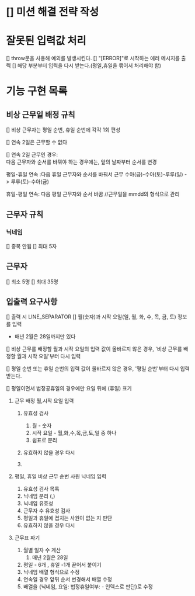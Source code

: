 # [] 미션 해결 전략 작성

# 잘못된 입력값 처리

[] throw문을 사용해 예외를 발생시킨다.
[] "[ERROR]"로 시작하는 에러 메시지를 출력
[] 해당 부분부터 입력을 다시 받는다.(평일,휴일을 묶어서 처리해야 함)

# 기능 구현 목록

## 비상 근무일 배정 규칙

[] 비상 근무자는 평일 순번, 휴일 순번에 각각 1회 편성

[] 연속 2일은 근무할 수 없다

[] 연속 2일 근무인 경우:  
 다음 근무자와 순서를 바꿔야 하는 경우에는, 앞의 날짜부터 순서를 변경

평일-휴일 연속 :다음 휴일 근무자와 순서를 바꿔서 근무
수아(금)-수아(토)-루루(일)
-> 루루(토)-수아(금)

휴일-평일 연속: 다음 평일 근무자와 순서 바꿈
//근무일을 mmdd의 형식으로 관리

## 근무자 규칙

### 닉네임

[] 중복 안됨
[] 최대 5자

## 근무자

[] 최소 5명
[] 최대 35명

## 입출력 요구사항

[] 출력 시 LINE_SEPARATOR
[] 월(숫자)과 시작 요일(일, 월, 화, 수, 목, 금, 토) 정보를 입력

- 매년 2월은 28일까지만 있다

[] 비상 근무를 배정할 월과 시작 요일의 입력 값이 올바르지 않은 경우, '비상 근무를 배정할 월과 시작 요일'부터 다시 입력

[] 평일 순번 또는 휴일 순번의 입력 값이 올바르지 않은 경우, '평일 순번'부터 다시 입력 받는다.

[] 평일이면서 법정공휴일의 경우에만 요일 뒤에 (휴일) 표기

1. 근무 배정 월,시작 요일 입력

   1. 유효성 검사

      1. 월 - 숫자
      2. 시작 요일 - 월,화,수,목,금,토,일 중 하나
      3. 쉼표로 분리

   2. 유효하지 않을 경우 다시
   3.

2. 평일, 휴일 비상 근무 순번 사원 닉네임 입력
   1. 유효성 검사 목록
   2. 닉네임 분리 (,)
   3. 닉네임 유효성
   4. 근무자 수 유효성 검사
   5. 평일과 휴일에 겹치는 사원이 없는 지 판단
   6. 유효하지 않을 경우 다시
3. 근무표 짜기
   1. 월별 일자 수 계산
      1. 매년 2월은 28일
   2. 평일 - 6개 , 휴일 -1개 끝어서 붙이기
   3. 닉네임 배열 형식으로 수정
   4. 연속일 경우 앞뒤 순서 변경해서 배열 수정
   5. 배열을 {닉네임, 요일: 법정휴일여부: - 인덱스로 판단}로 수정
